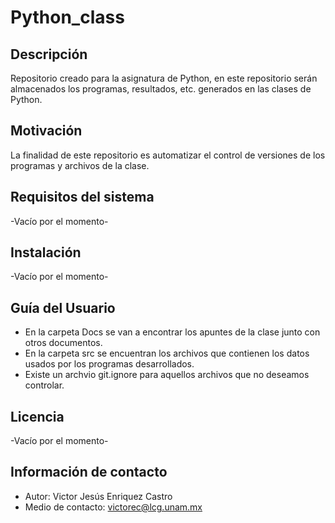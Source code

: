 # Python_class

## Descripción

Repositorio creado para la asignatura de Python, en este repositorio serán almacenados los programas, resultados,  etc. generados en las clases de Python.

## Motivación

La finalidad de este repositorio es automatizar el control de versiones de los programas y archivos de la clase.

## Requisitos del sistema

-Vacío por el momento-

## Instalación

-Vacío por el momento-

## Guía del Usuario

+ En la carpeta Docs se van a encontrar los apuntes de la clase junto con otros documentos.
+ En la carpeta src se encuentran los archivos que contienen los datos usados por los programas desarrollados.
+ Existe un archvio git.ignore para aquellos archivos que no deseamos controlar.

## Licencia

-Vacío por el momento-

## Información de contacto

+ Autor: 
  Victor Jesús Enriquez Castro
+ Medio de contacto:
  [victorec@lcg.unam.mx](victorec@lcg.unam.mx)
